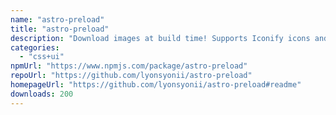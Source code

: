 ```yaml
---
name: "astro-preload"
title: "astro-preload"
description: "Download images at build time! Supports Iconify icons and arbitrary images."
categories:
  - "css+ui"
npmUrl: "https://www.npmjs.com/package/astro-preload"
repoUrl: "https://github.com/lyonsyonii/astro-preload"
homepageUrl: "https://github.com/lyonsyonii/astro-preload#readme"
downloads: 200
---
```

